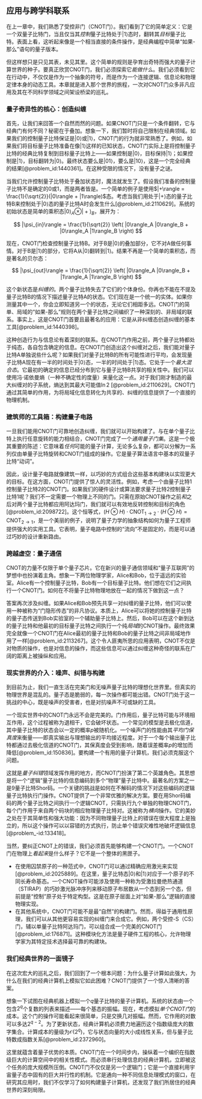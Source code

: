 ## 应用与跨学科联系

在上一章中，我们熟悉了受控非门（CNOT门）。我们看到了它的简单定义：它是一个双量子比特门，当且仅当其*控制*量子比特处于$|1\rangle$态时，翻转其*目标*量子比特。表面上看，这听起来像是一个相当直接的条件操作，是经典编程中简单“如果-那么”语句的量子版本。

但这样想只是只见其表，未见其里。这个简单的规则是孕育出奇特而强大的量子计算世界的种子。要真正欣赏CNOT门，我们必须探索它*能做什么*。我们必须看到它在行动中，不仅仅是作为一个抽象的符号，而是作为一个连接逻辑、信息论和物理定律本身的动态工具。本章就是进入那个世界的旅程，一次对CNOT门众多非凡应用及其在不同科学领域之间架设桥梁的巡礼。

### 量子奇异性的核心：创造纠缠

首先，让我们来回答一个自然而然的问题。如果CNOT门只是一个条件翻转，它与经典门有何不同？秘密在于叠加。想象一下，我们暂时将自己限制在经典领域。如果我们的控制量子比特保证是$|0\rangle$或$|1\rangle$，CNOT门的行为就非常熟悉了。例如，如果我们将目标量子比特准备在像$|1\rangle$这样的已知状态，CNOT门实际上是将控制量子比特的经典比特复制到目标量子比特上——如果控制是$|0\rangle$，目标保持$|1\rangle$；如果控制是$|1\rangle$，目标翻转为$|0\rangle$。最终状态要么是$|01\rangle$，要么是$|10\rangle$，这是一个完全经典的结果[@problem_id:1440361]。在这种受限的情况下，没有量子之谜。

当我们允许控制量子比特处于叠加状态时，魔法就发生了。假设我们准备的控制量子比特不是确定的0或1，而是两者皆是。一个简单的例子是使用$|+\rangle = \frac{1}{\sqrt{2}}(|0\rangle + |1\rangle)$态。考虑当我们用处于$|+\rangle$态的量子比特B来控制处于$|0\rangle$态的量子比特A时会发生什么[@problem_id:2110629]。系统的初始状态是简单的乘积态$|0\rangle_A \otimes |+\rangle_B$，展开为：

$$ |\psi_{in}\rangle = \frac{1}{\sqrt{2}} \left( |0\rangle_A |0\rangle_B + |0\rangle_A |1\rangle_B \right) $$

现在，CNOT门检查控制量子比特B。对于B是$|0\rangle$的叠加部分，它不对A做任何事情。对于B是$|1\rangle$的部分，它将A从$|0\rangle$翻转到$|1\rangle$。结果不再是一个简单的乘积态，而是著名的贝尔态：

$$ |\psi_{out}\rangle = \frac{1}{\sqrt{2}} \left( |0\rangle_A |0\rangle_B + |1\rangle_A |1\rangle_B \right) $$

这个新状态是*纠缠的*。两个量子比特失去了它们的个体身份。你再也不能在不提及量子比特B的情况下描述量子比特A的状态。它们现在是一个统一的实体。如果你测量其中一个，你会立即知道另一个的状态，无论它们相距多远。CNOT门的简单、局域的“如果-那么”规则在两个量子比特之间编织了一种深刻的、非局域的联系。事实上，这是CNOT门首要且最著名的应用：它是从非纠缠态创造纠缠的基本工具[@problem_id:1440398]。

这种创造行为与信息论有着深刻的联系。在CNOT门作用之前，两个量子比特都处于纯态，各自包含确定的信息。在CNOT门创造出这个纠缠对之后，我们能对量子比特A单独说些什么呢？如果我们对量子比特B的所有可能性进行平均，会发现量子比特A现在有一半的时间处于$|0\rangle$态，一半的时间处于$|1\rangle$态。它处于一个*最大混合态*。它最初的确定的信息已经分布到它与量子比特B共享的相关性中。我们可以使用冯·诺依曼熵（一种不确定性的度量）来量化这一点。对于我们刚才制造的最大纠缠对的子系统，熵达到其最大可能值$\ln 2$ [@problem_id:2110629]。CNOT门通过其简单的作用，为将局域化信息转化为共享的、纠缠的信息提供了一个直接的物理机制。

### 建筑师的工具箱：构建量子电路

一旦我们能用CNOT门可靠地创造纠缠，我们就可以开始构建了。与在单个量子比特上执行任意旋转的能力相结合，CNOT门完成了一个*通用量子门集*。这是一个极其重要的陈述：它意味着*任何*可能的量子计算，无论多么复杂，都可以分解为一系列仅由单量子比特旋转和CNOT门组成的操作。它是量子算法语言中基本的双量子比特“动词”。

因此，设计量子电路就像建筑一样，以巧妙的方式组合这些基本构建块以实现更大的目标。在这方面，CNOT门提供了惊人的灵活性。例如，考虑一个由量子比特1控制量子比特2的CNOT门。如果我们的硬件设计或算法要求量子比特2控制量子比特1呢？我们不一定需要一个物理上不同的门。只需在原始CNOT操作之前*和*之后对两个量子比特都应用阿达玛门，我们就可以有效地反转控制和目标的角色[@problem_id:2098722]。这个恒等式，$(H \otimes H) \cdot \text{CNOT}_{1 \to 2} \cdot (H \otimes H) = \text{CNOT}_{2 \to 1}$，是一个美丽的例子，说明了量子力学的抽象结构如何为量子工程师提供强大的实用工具。它表明，量子电路中控制的“流向”不是固定的，而是可以通过巧妙的设计重新路由。

### 跨越虚空：量子通信

CNOT的力量不仅限于单个量子芯片。它在新兴的量子通信领域和“量子互联网”的梦想中也扮演着主角。想象一下两位物理学家，Alice和Bob，位于遥远的实验室。Alice有一个控制量子比特，Bob有一个目标量子比特。他们想在它们之间执行一个CNOT门。如何在不将量子比特物理地放在一起的情况下做到这一点？

答案再次涉及纠缠。如果Alice和Bob预先共享一对纠缠的量子比特，他们可以使用一种被称为“门隐形传态”的非凡协议。本质上，Alice可以将她的控制量子比特的量子态传送到Bob实验室的一个辅助量子比特上。然后，Bob可以在这个新到达的量子比特和他最初的目标量子比特之间执行一个纯*局域*的CNOT操作。最终效果完全就像一个CNOT门在Alice最初的量子比特和Bob的量子比特之间非局域地作用了一样[@problem_id:2113267]。这个令人匪夷所思的应用表明，CNOT不仅是对物质的操作，也是对信息的操作，而这些信息可以通过纠缠这种奇怪的联系在广阔的距离上被操纵和应用。

### 现实世界的介入：噪声、纠错与构建

到目前为止，我们一直生活在完美门和无噪声量子比特的理想化世界里。但真实的物理世界是混乱的。量子态是脆弱的，每一次操作都可能出错。CNOT门处于这一挑战的中心，既是噪声的受害者，也是对抗噪声不可或缺的工具。

一个现实世界中的CNOT门永远不会是完美的。门作用后，量子比特可能与环境相互作用，这个过程被称为退相干，它会破坏状态。一个常见的模型是去极化信道，其中量子比特的状态会以一定的概率$p$被随机化。一个噪声门的性能由其*平均门保真度*来衡量——即真实输出与理想输出的平均接近程度。对于一个每个输出量子比特都通过去极化信道的CNOT门，其保真度会受到影响，随着误差概率$p$的增加而降低[@problem_id:150836]。要构建一个有用的量子计算机，我们必须克服这个问题。

这就是*量子纠错*领域发挥作用的地方，而CNOT门扮演了第二个英雄角色。其思想是将一个“逻辑”量子比特的信息编码到多个“物理”量子比特中。最著名的方案之一是9量子比特Shor码。一个关键的挑战是如何在不解码的情况下对这些编码的逻辑量子比特执行门操作。CNOT提供了一个非常优雅的解决方案。要在用Shor码编码的两个量子比特之间执行一个逻辑CNOT，只需执行九个单独的物理CNOT门，每个门作用于来自两个码块的相应物理量子比特对。这被称为*横向*操作。它的美妙之处在于其简单性和强大功能：因为不同物理量子比特上的错误在很大程度上是独立的，所以这个操作可以以容错的方式执行，防止单个错误灾难性地破坏逻辑信息[@problem_-id:133418]。

当然，要纠正CNOT上的错误，我们必须首先能够构建一个CNOT门。一个CNOT门在物理上*看起来*是什么样子？它不是一个整体的黑匣子。
*   在使用囚禁原子的一种范式中，CNOT门可以通过精确应用激光来实现[@problem_id:2025889]。在这里，量子比特态$|0\rangle$和$|1\rangle$对应于一个原子的不同长寿命基态。一个CNOT操作可能涉及使用一种称为受激拉曼绝热通道（STIRAP）的巧妙激光脉冲序列来移动原子布居数从一个态到另一个态，但前提是“控制”原子处于特定构型。这是在原子层面上对“如果-那么”逻辑的直接物理实现。
*   在其他系统中，CNOT门可能不是最“自然”的构建门。然而，得益于通用性原理，我们可以从其他更容易实现的纠缠门来合成它。例如，两个受控-S（CS）门，辅以单量子比特阿达玛门，可以组合成一个完美的CNOT门[@problem_id:176871]。这种模块化方法是量子硬件工程的核心，允许物理学家为其特定技术选择最可靠的构建块。

### 我们经典世界的一面镜子

在这次宏大的巡礼之后，我们回到了一个根本问题：为什么量子计算如此强大，为什么在我们的经典计算机上模拟它如此困难？CNOT门提供了一个惊人清晰的答案。

想象一下试图在经典机器上模拟一个$q$量子比特的量子计算机。系统的状态由一个包含$2^q$个复数的列表来描述——每个基态的振幅。现在，考虑模拟*单个CNOT门*的成本。这个门的操作可能看起来很简单，只是交换几对振幅。然而，它作用的对数可以多达$2^{q-2}$。为了更新状态，经典计算机必须费力地遍历这个指数级庞大的数字集合。计算成本的量级为$\mathcal{O}(2^q)$，它与状态向量的大小成线性关系，但与量子比特数成指数关系[@problem_id:2372960]。

这里就蕴含着量子优势的本质。CNOT门在一个时间步内，操纵着一个编织在指数级巨大的计算空间中的相关性模式。而必须串行处理信息的经典计算机，立即被这个任务的庞大规模所压倒。CNOT门不仅仅是另一个逻辑门；它是一个直接利用宇宙量子态中固有的巨大并行性的机制。它是通向一种不同信息处理模式的窗口，在研究其应用时，我们不仅学习了如何构建量子计算机，还发现了我们所居住的经典世界的深刻局限。